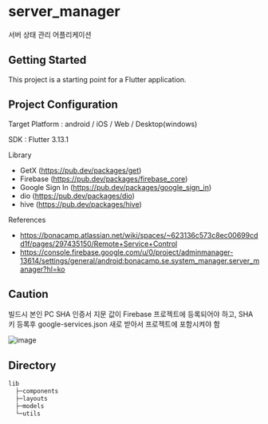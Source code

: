 # server_manager

서버 상태 관리 어플리케이션

## Getting Started

This project is a starting point for a Flutter application.

## Project Configuration

Target Platform : android / iOS / Web / Desktop(windows)

SDK : Flutter 3.13.1

Library

- GetX (https://pub.dev/packages/get)
- Firebase (https://pub.dev/packages/firebase_core)
- Google Sign In (https://pub.dev/packages/google_sign_in)
- dio (https://pub.dev/packages/dio)
- hive (https://pub.dev/packages/hive)

References 
- https://bonacamp.atlassian.net/wiki/spaces/~623136c573c8ec00699cdd1f/pages/297435150/Remote+Service+Control
- https://console.firebase.google.com/u/0/project/adminmanager-13614/settings/general/android:bonacamp.se.system_manager.server_manager?hl=ko

## Caution
빌드시 본인 PC SHA 인증서 지문 값이 Firebase 프로젝트에 등록되어야 하고, SHA 키 등록후 google-services.json 새로 받아서 프로젝트에 포함시켜야 함

![image](https://github.com/bonacamp-dev/bonacamp.se.system-manager/assets/107381786/d3317cdd-0edb-43ed-9afc-58d2f03e2522)


## Directory

```bash
lib
  ├─components
  ├─layouts
  ├─models
  └─utils
```
